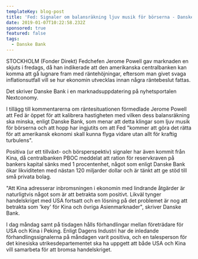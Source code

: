 ```yaml
---
templateKey: blog-post
title: 'Fed: Signaler om balansräkning ljuv musik för börserna - Danske'
date: 2019-01-07T10:22:58.232Z
sponsored: true
featured: false
tags:
  - Danske Bank
---
```

STOCKHOLM (Fonder Direkt) Fedchefen Jerome Powell gav marknaden en skjuts i fredags, då han indikerade att den amerikanska centralbanken kan komma att gå lugnare fram med räntehöjningar, eftersom man givet svaga inflationsutfall vill se hur ekonomin utvecklas innan några räntebeslut fattas.

Det skriver Danske Bank i en marknadsuppdatering på nyhetsportalen Nextconomy.

I tillägg till kommentarerna om räntesituationen förmedlade Jerome Powell att Fed är öppet för att kalibrera hastigheten med vilken dess balansräkning ska minska, enligt Danske Bank, som menar att detta klingar som ljuv musik för börserna och att hopp har ingjutits om att Fed "kommer att göra det rätta för att amerikansk ekonomi skall kunna flyga vidare utan allt för kraftig turbulens".

Positiva (ur ett tillväxt- och börsperspektiv) signaler har även kommit från Kina, då centralbanken PBOC meddelat att ration för reservkraven på bankers kapital sänks med 1 procentenhet, något som enligt Danske Bank ökar likviditeten med nästan 120 miljarder dollar och är tänkt att ge stöd till små privata bolag.

"Att Kina adresserar inbromsningen i ekonomin med lindrande åtgärder är naturligtvis något som är att betrakta som positivt. Likväl tynger handelskriget med USA fortsatt och en lösning på det problemet är nog att betrakta som 'key' för Kina och övriga Asienmarknader", skriver Danske Bank.

I dag måndag samt på tisdagen hålls förhandlingar mellan företrädare för USA och Kina i Peking. Enligt Dagens Industri har de inledande förhandlingssignalerna på måndagen varit positiva, och en talesperson för det kinesiska utrikesdepartementet ska ha uppgett att både USA och Kina vill samarbeta för att bromsa handelskriget.

